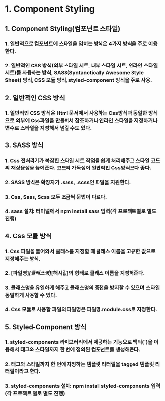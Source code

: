 # 1. Component Styling
## 1. Component Styling(컴포넌트 스타일)
### 1. 일반적으로 컴포넌트에 스타일을 입히는 방식은 4가지 방식을 주로 이용한다.
### 2. 일반적인 CSS 방식(외부 스타일 시트, 내부 스타일 시트, 인라인 스타일 시트)를 사용하는 방식, SASS(Syntanctically Awesome Style Sheet) 방식, CSS 모듈 방식, styled-component 방식을 주로 사용.

## 2. 일반적인 CSS 방식
### 1. 일반적인 CSS 방식은 Html 문서에서 사용하는 Css방식과 동일한 방식으로 외부에 Css파일을 만들어서 참조하거나 인라인 스타일을 지정하거나 변수로 스타일을 지정해서 넘길 수도 있다.

## 3. SASS 방식
### 1. Css 전처리기가 복잡한 스타일 시트 작업을 쉽게 처리해주고 스타일 코드의 재상용성을 높여준다. 코드의 가독성이 일반적인 Css방식보다 좋다.
### 2. SASS 방식은 확장자가 .sass, .scss인 파일을 지원한다.
### 3. Css, Sass, Scss 모두 조금씩 문법이 다르다.
### 4. sass 설치: 터미널에서 npm install sass 입력(각 프로젝트별로 별도 진행)

## 4. Css 모듈 방식
### 1. Css 파일을 불어와서 클래스를 지정할 때 클래스 이름을 고유한 값으로 지정해주는 방식.
### 2. [파일명]_[클래스명]_[해시값]의 형태로 클래스 이름을 지정해준다.
### 3. 클래스명을 유일하게 해주고 클래스명의 중첩을 방지할 수 있으며 스타일 동일하게 사용할 수 있다.
### 4. Css 모듈로 사용할 파일의 파일명은 파일명.module.css로 지정한다.

## 5. Styled-Component 방식
### 1. styled-components 라이브러리에서 제공하는 기능으로 백틱(`)을 이용해서 태그와 스타일까지 한 번에 정의된 컴포넌트를 생성해준다.
### 2. 태그와 스타일까지 한 번에 지정하는 탬플릿 리터럴을 tagged 탬플릿 리터럴이라고 한다.
### 3. styled-components 설치: npm install styled-components 입력(각 프로젝트 별로 별도 진행)